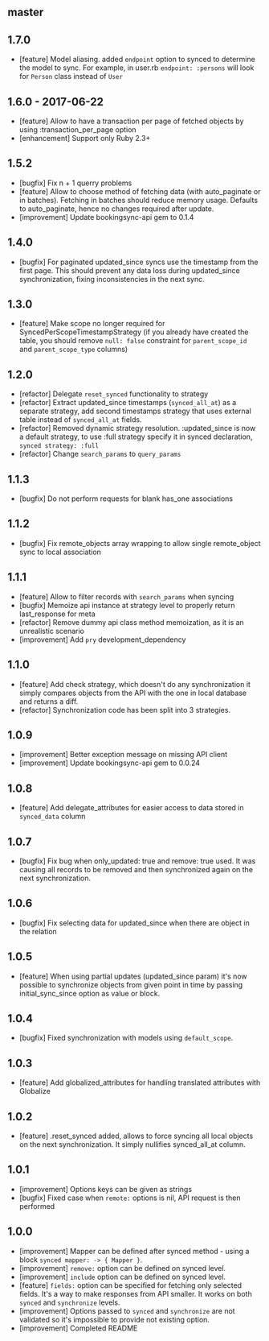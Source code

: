## master

## 1.7.0
* [feature] Model aliasing. added `endpoint` option to synced to determine the model to sync. For example, in user.rb `endpoint: :persons` will look for `Person` class instead of `User`

## 1.6.0 - 2017-06-22

* [feature] Allow to have a transaction per page of fetched objects by using :transaction_per_page option
* [enhancement] Support only Ruby 2.3+

## 1.5.2
  * [bugfix] Fix n + 1 querry problems
  * [feature] Allow to choose method of fetching data (with auto_paginate or in batches). Fetching in batches should reduce memory usage. Defaults to auto_paginate, hence no changes required after update.
  * [improvement] Update bookingsync-api gem to 0.1.4

## 1.4.0
  * [bugfix] For paginated updated_since syncs use the timestamp from the first page. This should prevent any data loss during updated_since synchronization, fixing inconsistencies in the next sync.

## 1.3.0
  * [feature] Make scope no longer required for SyncedPerScopeTimestampStrategy (if you already have created the table, you should remove `null: false` constraint for `parent_scope_id` and `parent_scope_type` columns)

## 1.2.0
  * [refactor] Delegate `reset_synced` functionality to strategy
  * [refactor] Extract updated_since timestamps (`synced_all_at`) as a separate strategy, add second timestamps strategy that uses external table instead of `synced_all_at` fields.
  * [refactor] Removed dynamic strategy resolution. :updated_since is now a default strategy, to use :full strategy specify it in synced declaration, `synced strategy: :full`
  * [refactor] Change `search_params` to `query_params`

## 1.1.3
  * [bugfix] Do not perform requests for blank has_one associations

## 1.1.2
  * [bugfix] Fix remote_objects array wrapping to allow single remote_object sync to local association

## 1.1.1
  * [feature] Allow to filter records with `search_params` when syncing
  * [bugfix] Memoize api instance at strategy level to properly return last_response for meta
  * [refactor] Remove dummy api class method memoization, as it is an unrealistic scenario
  * [improvement] Add `pry` development_dependency

## 1.1.0
  * [feature] Add check strategy, which doesn't do any synchronization it simply compares objects from the API with the one in local database and returns a diff.
  * [refactor] Synchronization code has been split into 3 strategies.

## 1.0.9
  * [improvement] Better exception message on missing API client
  * [improvement] Update bookingsync-api gem to 0.0.24

## 1.0.8
  * [feature] Add delegate_attributes for easier access to data stored in `synced_data` column

## 1.0.7
  * [bugfix] Fix bug when only_updated: true and remove: true used. It was causing all records to be removed and then synchronized again
    on the next synchronization.

## 1.0.6
  * [bugfix] Fix selecting data for updated_since when there are object in the
    relation

## 1.0.5
  * [feature] When using partial updates (updated_since param) it's now possible
  to synchronize objects from given point in time by passing initial_sync_since
  option as value or block.

## 1.0.4
  * [bugfix] Fixed synchronization with models using `default_scope`.

## 1.0.3
  * [feature] Add globalized_attributes for handling translated attributes
    with Globalize

## 1.0.2
  * [feature] .reset_synced added, allows to force syncing all local objects on
    the next synchronization. It simply nullifies synced_all_at column.

## 1.0.1
  * [improvement] Options keys can be given as strings
  * [bugfix] Fixed case when `remote:` options is nil, API request is then performed

## 1.0.0

  * [improvement] Mapper can be defined after synced method - using a block
    `synced mapper: -> { Mapper }`.
  * [improvement] `remove:` option can be defined on synced level.
  * [improvement] `include` option can be defined on synced level.
  * [feature] `fields:` option can be specified for fetching only selected
      fields. It's a way to make responses from API smaller. It works on both `synced` and `synchronize` levels.
  * [improvement] Options passed to `synced` and `synchronize` are not
      validated so it's impossible to provide not existing option.
  * [improvement] Completed README
